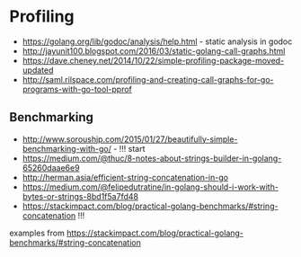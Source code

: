 # Profiling

* https://golang.org/lib/godoc/analysis/help.html - static analysis in godoc
* http://jayunit100.blogspot.com/2016/03/static-golang-call-graphs.html
* https://dave.cheney.net/2014/10/22/simple-profiling-package-moved-updated
* http://saml.rilspace.com/profiling-and-creating-call-graphs-for-go-programs-with-go-tool-pprof

## Benchmarking

* http://www.soroushjp.com/2015/01/27/beautifully-simple-benchmarking-with-go/ - !!! start
* https://medium.com/@thuc/8-notes-about-strings-builder-in-golang-65260daae6e9
* http://herman.asia/efficient-string-concatenation-in-go
* https://medium.com/@felipedutratine/in-golang-should-i-work-with-bytes-or-strings-8bd1f5a7fd48
* https://stackimpact.com/blog/practical-golang-benchmarks/#string-concatenation !!!


examples from https://stackimpact.com/blog/practical-golang-benchmarks/#string-concatenation